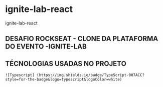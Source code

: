 # ignite-lab-react
ignite-lab-react
## DESAFIO ROCKSEAT - CLONE DA PLATAFORMA DO EVENTO -IGNITE-LAB

##  TÉCNOLOGIAS USADAS NO PROJETO
	![Typescript] (https://img.shields.io/badge/TypeScript-007ACC?style=for-the-badge&logo=typescript&logoColor=white)
